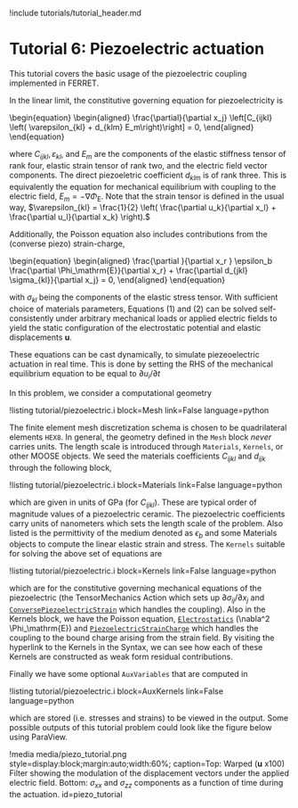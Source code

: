 !include tutorials/tutorial_header.md

# Tutorial 6: Piezoelectric actuation

This tutorial covers the basic usage of the piezoelectric coupling implemented in FERRET.

In the linear limit, the constitutive governing equation for piezoelectricity is

\begin{equation}
  \begin{aligned}
    \frac{\partial}{\partial x_j} \left[C_{ijkl} \left( \varepsilon_{kl} + d_{klm} E_m\right)\right] = 0,
  \end{aligned}
\end{equation}

where $C_{ijkl}, \varepsilon_{kl},$ and $E_m$ are the components of the elastic stiffness tensor of rank four, elastic strain tensor of rank two, and the electric field vector components. The direct piezoeletric coefficient $d_{klm}$ is of rank three. This is equivalently the equation for mechanical equilibrium with coupling to the electric field,  $E_m = - \nabla \Phi_\mathrm{E}$. Note that the strain tensor is defined in the usual way, $\varepsilon_{kl} = \frac{1}{2} \left( \frac{\partial u_k}{\partial x_l} + \frac{\partial u_l}{\partial x_k} \right).$

Additionally, the Poisson equation also includes contributions from the (converse piezo) strain-charge,

\begin{equation}
  \begin{aligned}
    \frac{\partial }{\partial x_r } \epsilon_b \frac{\partial \Phi_\mathrm{E}}{\partial x_r} + \frac{\partial d_{jkl} \sigma_{kl}}{\partial x_j} = 0,
  \end{aligned}
\end{equation}

 with $\sigma_{kl}$ being the components of the elastic stress tensor. With sufficient choice of materials parameters, Equations (1) and (2) can be solved self-consistently under arbitrary mechanical loads or applied electric fields to yield the static configuration of the electrostatic potential and elastic displacements $\mathbf{u}.$

These equations can be cast dynamically, to simulate piezeoelectric actuation in real time. This is done by setting the RHS of the mechanical equilibrium equation to be equal to $\partial u_i / \partial t$

In this problem, we consider a computational geometry

!listing tutorial/piezoelectric.i
         block=Mesh
         link=False
         language=python

 The finite element mesh discretization schema is chosen to be quadrilateral elements `HEX8`. In general, the geometry defined in the `Mesh` block *never* carries units. The length scale is introduced through `Materials`, `Kernels`, or other MOOSE objects. We seed the materials coefficients $C_{ijkl}$ and $d_{ijk}$ through the following block,

!listing tutorial/piezoelectric.i
         block=Materials
         link=False
         language=python

which are given in units of GPa (for $C_{ijkl}$). These are typical order of magnitude values of a piezoelectric ceramic. The piezoelectric coefficients carry units of nanometers which sets the length scale of the problem. Also listed is the permittivity of the medium denoted as $\epsilon_b$ and some Materials objects to compute the linear elastic strain and stress. The `Kernels` suitable for solving the above set of equations are

!listing tutorial/piezoelectric.i
         block=Kernels
         link=False
         language=python

which are for the constitutive governing mechanical equations of the piezoelectric (the TensorMechanics Action which sets up $\partial \sigma_{ij} / \partial x_j$ and [`ConversePiezoelectricStrain`](source/kernels/ConversePiezoelectricStrain.md) which handles the coupling). Also in the Kernels block, we have the Poisson equation, [`Electrostatics`](source/kernels/Electrostatics.md) (\nabla^2 \Phi_\mathrm{E}) and [`PiezoelectricStrainCharge`](source/kernels/PiezoelectricStrainCharge.md) which handles the coupling to the bound charge arising from the strain field. By visiting the hyperlink to the Kernels in the Syntax, we can see how each of these Kernels are constructed as weak form residual contributions.

Finally we have some optional `AuxVariables` that are computed in

!listing tutorial/piezoelectric.i
         block=AuxKernels
         link=False
         language=python

which are stored (i.e. stresses and strains) to be viewed in the output. Some possible outputs of this tutorial problem could look like the figure below using ParaView.

!media media/piezo_tutorial.png style=display:block;margin:auto;width:60%; caption=Top: Warped ($\mathbf{u}$ x100) Filter showing the modulation of the displacement vectors under the applied electric field. Bottom: $\sigma_{xx}$ and $\sigma_{zz}$ components as a function of time during the actuation. id=piezo_tutorial
